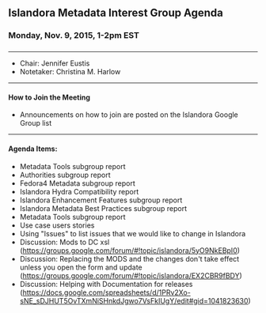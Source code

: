 ## Islandora Metadata Interest Group Agenda
### Monday, Nov. 9, 2015, 1-2pm EST
### 
---
* Chair: Jennifer Eustis
* Notetaker:  Christina M. Harlow

---

#### How to Join the Meeting  
* Announcements on how to join are posted on the Islandora Google Group list


---

#### Agenda Items:  
* Metadata Tools subgroup report
* Authorities subgroup report
* Fedora4 Metadata subgroup report
* Islandora Hydra Compatibility report
* Islandora Enhancement Features subgroup report
* Islandora Metadata Best Practices subgroup report
* Metadata Tools subgroup report
* Use case users stories
* Using "Issues" to list issues that we would like to change in Islandora  
* Discussion: Mods to DC xsl (https://groups.google.com/forum/#!topic/islandora/5yO9NkEBpI0)
* Discussion: Replacing the MODS and the changes don't take effect unless you open the form and update (https://groups.google.com/forum/#!topic/islandora/EX2CBR9fBDY)
* Discussion: Helping with Documentation for releases (https://docs.google.com/spreadsheets/d/1PRv2Xo-sNE_sDJHUT5OvTXmNiSHnkdJgwo7VsFkIUgY/edit#gid=1041823630)


